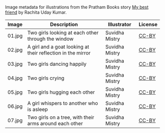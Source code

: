 Image metadata for illustrations from the Pratham Books story [My best friend](https://storyweaver.org.in/stories/2621-my-best-friend) by Rachita Uday Kumar.

Image | Description | Illustrator | License
----- | ----------- | ----------- | -------
01.jpg | Two girls looking at each other through the window | Suvidha Mistry | [CC-BY](https://creativecommons.org/licenses/by/4.0/)
02.jpg | A girl and a goat looking at their reflection in the mirror | Suvidha Mistry | [CC-BY](https://creativecommons.org/licenses/by/4.0/)
03.jpg | Two girls dancing happily | Suvidha Mistry | [CC-BY](https://creativecommons.org/licenses/by/4.0/)
04.jpg | Two girls crying | Suvidha Mistry | [CC-BY](https://creativecommons.org/licenses/by/4.0/)
05.jpg | Two girls hugging each other | Suvidha Mistry | [CC-BY](https://creativecommons.org/licenses/by/4.0/)
06.jpg | A girl whispers to another who is asleep | Suvidha Mistry | [CC-BY](https://creativecommons.org/licenses/by/4.0/)
07.jpg | Two girls on a tree, with their arms around each other | Suvidha Mistry | [CC-BY](https://creativecommons.org/licenses/by/4.0/)
